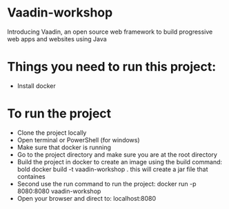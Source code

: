 # Vaadin-workshop
Introducing Vaadin, an open source web framework to build progressive web apps and websites using Java

# Things you need to run this project:
  * Install docker
  
# To run the project

  * Clone the project locally
  * Open terminal or PowerShell (for windows)
  * Make sure that docker is running
  * Go to the project directory and make sure you are at the root directory
  * Build the project in docker to create an image using the build command:
   bold docker build -t vaadin-workshop .
   this will create a jar file that containes 
  * Second use the run command to run the project:
   docker run -p 8080:8080 vaadin-workshop
  * Open your browser and direct to:
    localhost:8080
